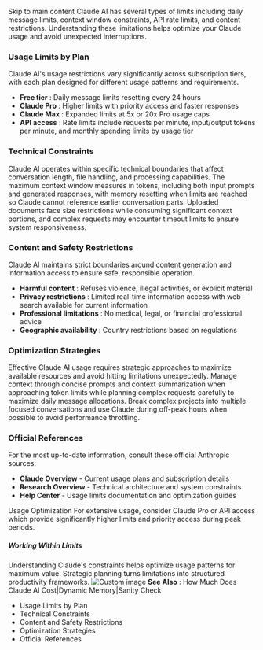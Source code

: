 Skip to main content
Claude AI has several types of limits including daily message limits, context window constraints, API rate limits, and content restrictions. Understanding these limitations helps optimize your Claude usage and avoid unexpected interruptions.
### Usage Limits by Plan​
Claude AI's usage restrictions vary significantly across subscription tiers, with each plan designed for different usage patterns and requirements.
  * **Free tier** : Daily message limits resetting every 24 hours
  * **Claude Pro** : Higher limits with priority access and faster responses
  * **Claude Max** : Expanded limits at 5x or 20x Pro usage caps
  * **API access** : Rate limits include requests per minute, input/output tokens per minute, and monthly spending limits by usage tier


### Technical Constraints​
Claude AI operates within specific technical boundaries that affect conversation length, file handling, and processing capabilities.
The maximum context window measures in tokens, including both input prompts and generated responses, with memory resetting when limits are reached so Claude cannot reference earlier conversation parts. Uploaded documents face size restrictions while consuming significant context portions, and complex requests may encounter timeout limits to ensure system responsiveness.
### Content and Safety Restrictions​
Claude AI maintains strict boundaries around content generation and information access to ensure safe, responsible operation.
  * **Harmful content** : Refuses violence, illegal activities, or explicit material
  * **Privacy restrictions** : Limited real-time information access with web search available for current information
  * **Professional limitations** : No medical, legal, or financial professional advice
  * **Geographic availability** : Country restrictions based on regulations


### Optimization Strategies​
Effective Claude AI usage requires strategic approaches to maximize available resources and avoid hitting limitations unexpectedly.
Manage context through concise prompts and context summarization when approaching token limits while planning complex requests carefully to maximize daily message allocations. Break complex projects into multiple focused conversations and use Claude during off-peak hours when possible to avoid performance throttling.
### Official References​
For the most up-to-date information, consult these official Anthropic sources:
  * **Claude Overview** - Current usage plans and subscription details
  * **Research Overview** - Technical architecture and system constraints
  * **Help Center** - Usage limits documentation and optimization guides


Usage Optimization
For extensive usage, consider Claude Pro or API access which provide significantly higher limits and priority access during peak periods.
##### Working Within Limits
Understanding Claude's constraints helps optimize usage patterns for maximum value. Strategic planning turns limitations into structured productivity frameworks.
![Custom image](https://www.claudelog.com/img/discovery/025.png)
**See Also** : How Much Does Claude AI Cost|Dynamic Memory|Sanity Check
  * Usage Limits by Plan
  * Technical Constraints
  * Content and Safety Restrictions
  * Optimization Strategies
  * Official References


